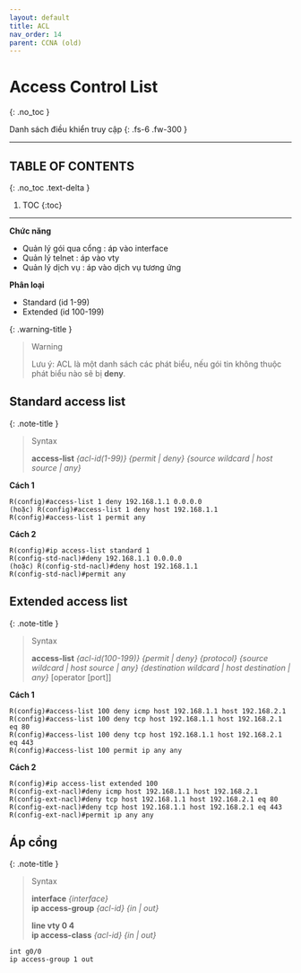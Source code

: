 ```yaml
---
layout: default
title: ACL
nav_order: 14
parent: CCNA (old)
---
```


# Access Control List
{: .no_toc }

Danh sách điều khiển truy cập
{: .fs-6 .fw-300 }

---

## TABLE OF CONTENTS
{: .no_toc .text-delta }

1. TOC
{:toc}

---

**Chức năng**
* Quản lý gói qua cổng : áp vào interface
* Quản lý telnet : áp vào vty
* Quản lý dịch vụ : áp vào dịch vụ tương ứng

**Phân loại**
* Standard (id 1-99)
* Extended (id 100-199)

{: .warning-title }
> Warning
>
> Lưu ý: ACL là một danh sách các phát biểu, nếu gói tin không thuộc phát biểu nào sẽ bị **deny**.

## Standard access list

{: .note-title }
> Syntax
>
> __access-list__ _{acl-id(1-99)}_ _{permit \| deny}_ _{source wildcard \| host source \| any}_

**Cách 1**

```
R(config)#access-list 1 deny 192.168.1.1 0.0.0.0
(hoặc) R(config)#access-list 1 deny host 192.168.1.1
R(config)#access-list 1 permit any
```

**Cách 2**

```
R(config)#ip access-list standard 1
R(config-std-nacl)#deny 192.168.1.1 0.0.0.0
(hoặc) R(config-std-nacl)#deny host 192.168.1.1
R(config-std-nacl)#permit any
```

## Extended access list

{: .note-title }
> Syntax
>
> __access-list__ _{acl-id(100-199)}_ _{permit \| deny}_ _{protocol}_ _{source wildcard \| host source \| any}_ _{destination wildcard \| host destination \| any}_ [operator [port]]

**Cách 1**

```
R(config)#access-list 100 deny icmp host 192.168.1.1 host 192.168.2.1
R(config)#access-list 100 deny tcp host 192.168.1.1 host 192.168.2.1 eq 80
R(config)#access-list 100 deny tcp host 192.168.1.1 host 192.168.2.1 eq 443
R(config)#access-list 100 permit ip any any
```


**Cách 2**

```
R(config)#ip access-list extended 100
R(config-ext-nacl)#deny icmp host 192.168.1.1 host 192.168.2.1
R(config-ext-nacl)#deny tcp host 192.168.1.1 host 192.168.2.1 eq 80
R(config-ext-nacl)#deny tcp host 192.168.1.1 host 192.168.2.1 eq 443
R(config-ext-nacl)#permit ip any any
```

## Áp cổng

{: .note-title }
> Syntax
>
> __interface__ _{interface}_ <br/>
> __ip access-group__ _{acl-id}_ _{in \| out}_
>
> __line vty 0 4__ <br/>
> __ip access-class__ _{acl-id}_ _{in \| out}_

```
int g0/0
ip access-group 1 out
```
